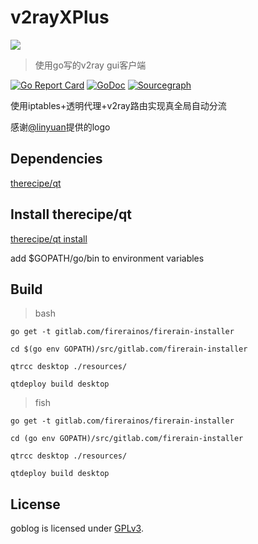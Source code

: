 # v2rayXPlus
![](https://gitlab.com/xiayesuifeng/v2rayxplus/raw/master/resources/v2rayXPlus-64px.svg)

> 使用go写的v2ray gui客户端

[![Go Report Card](https://goreportcard.com/badge/gitlab.com/xiayesuifeng/v2rayxplus)](https://goreportcard.com/report/gitlab.com/xiayesuifeng/v2rayxplus)
[![GoDoc](https://godoc.org/gitlab.com/xiayesuifeng/v2rayxplus?status.svg)](https://godoc.org/gitlab.com/xiayesuifeng/v2rayxplus)
[![Sourcegraph](https://sourcegraph.com/gitlab.com/xiayesuifeng/v2rayxplus/-/badge.svg)](https://sourcegraph.com/gitlab.com/xiayesuifeng/v2rayxplus)

使用iptables+透明代理+v2ray路由实现真全局自动分流

感谢[@linyuan](t.me/linyuan)提供的logo


## Dependencies
[therecipe/qt](https://github.com/therecipe/qt.git)

## Install therecipe/qt

[therecipe/qt install](https://github.com/therecipe/qt/wiki/Installation)

add $GOPATH/go/bin to environment variables

## Build

> bash
```
go get -t gitlab.com/firerainos/firerain-installer

cd $(go env GOPATH)/src/gitlab.com/firerain-installer

qtrcc desktop ./resources/

qtdeploy build desktop 
```

> fish
```
go get -t gitlab.com/firerainos/firerain-installer

cd (go env GOPATH)/src/gitlab.com/firerain-installer

qtrcc desktop ./resources/

qtdeploy build desktop 

```

## License

goblog is licensed under [GPLv3](LICENSE).